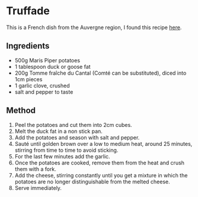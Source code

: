 
# Truffade # 

This is a French dish from the Auvergne region, I found this recipe [here](https://sarahskitchen.dukeshillham.co.uk/recipes/by-ingredient/sausage/truffade/).

## Ingredients ## 
- 500g Maris Piper potatoes
- 1 tablespoon duck or goose fat
- 200g Tomme fraîche du Cantal (Comté can be substituted), diced into 1cm pieces
- 1 garlic clove, crushed
- salt and pepper to taste

## Method ## 

1. Peel the potatoes and cut them into 2cm cubes. 
2. Melt the duck fat in a non stick pan.
3. Add the potatoes and season with salt and pepper. 
4. Sauté until golden brown over a low to medium heat, around 25 minutes, stirring from time to time to avoid sticking. 
5. For the last few minutes add the garlic.
3. Once the potatoes are cooked, remove them from the heat and crush them with a fork. 
4. Add the cheese, stirring constantly until you get a mixture in which the potatoes are no longer distinguishable from the melted cheese.
4. Serve immediately.

